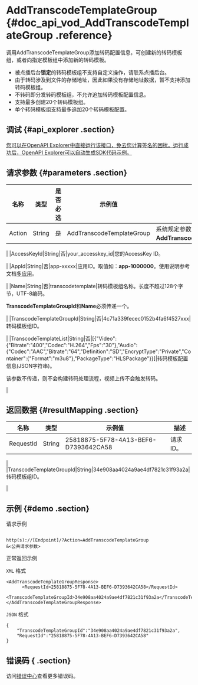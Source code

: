 # AddTranscodeTemplateGroup {#doc_api_vod_AddTranscodeTemplateGroup .reference}

调用AddTranscodeTemplateGroup添加转码配置信息，可创建新的转码模板组，或者向指定模板组中添加新的转码模板。

-   被点播后台**锁定**的转码模板组不支持自定义操作，请联系点播后台。
-   由于转码涉及到文件的存储地址，因此如果没有存储地址数据，暂不支持添加转码模板组。
-   不转码即分发转码模板组，不允许追加转码模板配置信息。
-   支持最多创建20个转码模板组。
-   单个转码模板组支持最多追加20个转码模板配置。

## 调试 {#api_explorer .section}

[您可以在OpenAPI Explorer中直接运行该接口，免去您计算签名的困扰。运行成功后，OpenAPI Explorer可以自动生成SDK代码示例。](https://api.aliyun.com/#product=vod&api=AddTranscodeTemplateGroup&type=RPC&version=2017-03-21)

## 请求参数 {#parameters .section}

|名称|类型|是否必选|示例值|描述|
|--|--|----|---|--|
|Action|String|是|AddTranscodeTemplateGroup|系统规定参数，取值：**AddTranscodeTemplateGroup**。

 |
|AccessKeyId|String|否|your\_accesskey\_id|您的AccessKey ID。

 |
|AppId|String|否|app-xxxxx|应用ID。取值如：**app-1000000**。使用说明参考文档[多应用](https://help.aliyun.com/document_detail/113600.html?spm=a2c4g.11186623.2.17.33456d22HYxXg0)。

 |
|Name|String|否|transcodetemplate|转码模板组名称。长度不超过128个字节，UTF-8编码。

 **TranscodeTemplateGroupId**和**Name**必须传递一个。

 |
|TranscodeTemplateGroupId|String|否|4c71a339fecec0152b4fa6f4527xxx|转码模板组ID。

 |
|TranscodeTemplateList|String|否|\[\{"Video":\{"Bitrate":"400","Codec":"H.264","Fps":"30"\},"Audio":\{"Codec":"AAC","Bitrate":"64","Definition":"SD","EncryptType":"Private","Container":\{"Format":"m3u8"\},"PackageType":"HLSPackage"\}\}\]|转码模板配置信息\(JSON字符串\)。

 该参数不传递，则不会构建转码处理流程，视频上传不会触发转码。

 |

## 返回数据 {#resultMapping .section}

|名称|类型|示例值|描述|
|--|--|---|--|
|RequestId|String|25818875-5F78-4A13-BEF6-D7393642CA58|请求ID。

 |
|TranscodeTemplateGroupId|String|34e908aa4024a9ae4df7821c31f93a2a|转码模板组ID。

 |

## 示例 {#demo .section}

请求示例

``` {#request_demo}

http(s)://[Endpoint]/?Action=AddTranscodeTemplateGroup
&<公共请求参数>

```

正常返回示例

`XML` 格式

``` {#xml_return_success_demo}
<AddTranscodeTemplateGroupResponse>
	  <RequestId>25818875-5F78-4A13-BEF6-D7393642CA58</RequestId>
	  <TranscodeTemplateGroupId>34e908aa4024a9ae4df7821c31f93a2a</TranscodeTemplateGroupId>
</AddTranscodeTemplateGroupResponse>
```

`JSON` 格式

``` {#json_return_success_demo}
{
	"TranscodeTemplateGroupId":"34e908aa4024a9ae4df7821c31f93a2a",
	"RequestId":"25818875-5F78-4A13-BEF6-D7393642CA58"
}
```

## 错误码 { .section}

访问[错误中心](https://error-center.aliyun.com/status/product/vod)查看更多错误码。

